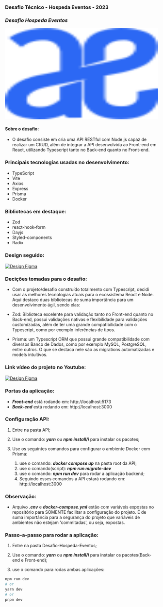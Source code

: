 ### Desafio Técnico - Hospeda Eventos - 2023
### ***Desafio Hospeda Eventos***

<img src="./assets/IconeHospeda.svg" alt="ícone" title="ícone Hospeda Eventos" width="600px" height="300">

#### Sobre o desafio:
 * O desafio consiste em cria uma API RESTful com Node.js capaz de realizar um CRUD, além de integrar a API desenvolvida ao Front-end em React, utilizando Typescript tanto no Back-end quanto no Front-end.


### Principais tecnologias usadas no desenvolvimento:

* TypeScript
* Vite
* Axios
* Express
* Prisma
* Docker

### Bibliotecas em destaque:

* Zod
* react-hook-form
* Dayjs
* Styled-components
* Radix

### Design seguido:

<a href="https://www.figma.com/file/L62JBZt5wnyzZQEgUw1FOC/Prova-Tecnica---Hospeda-Eventos?type=design&node-id=0-1&mode=design&t=atIsqyYxlMdg26E8-0" aria-label="Link Design Figma" target="_blank">
<img src="https://img.shields.io/badge/Figma-f87171?style=for-the-badge&logo=figma&logoColor=white" alt="Design Figma" align="center" />
</a>

### Decições tomadas para o desafio:

- Com o projeto/desafio construído totalmento com Typescript, decidi usar as melhores tecnologias atuais para o ecossistema React e Node. Aqui destaco duas bibliotecas de suma importância para um desenvolvimento ágil, sendo elas:

* Zod: Biblioteca excelente para validação tanto no Front-end quanto no Back-end, possui validações nativas e flexibilidade para validações customizadas, além de ter uma grande compatibilidade com o Typescript, como por exemplo inferências de tipos.

* Prisma: um Typescript ORM que possui grande compatibilidade com diversos Banco de Dados, como por exemplo MySQL, PostgreSQL, entre outros. O que se destaca nele são as migrations automatizadas e models intuítivos.

### Link vídeo do projeto no Youtube:

<a href="https://youtu.be/StgjOfTgqFM" aria-label="Link Design Figma" target="_blank">
<img src="https://img.shields.io/badge/Youtube-b91c1c?style=for-the-badge&logo=youtube&logoColor=white" alt="Design Figma" align="center" />
</a>

### Portas da aplicação:

- ***Front-end*** está rodando em: http://localhost:5173
- ***Back-end*** está rodando em: http://localhost:3000

### Configuração API:

1. Entre na pasta API;
2. Use o comando: ***yarn*** ou ***npm install/i*** para instalar os pacotes;
3. Use os seguintes comandos para configurar o ambiente Docker com Prisma:

    1. use o comando: ***docker compose up*** na pasta root da API;
    2. use o comando(script): ***npm run migrate-dev***
    3. use o comando: ***npm run dev*** para rodar a aplicação backend;
    4. Seguindo esses comandos a API estará rodando em: http://localhost:3000

### Observação:

- Arquivo ***.env*** e ***docker-compose.yml*** estão com variáveis expostas no repositório para SOMENTE facilitar a configuração do projeto. É de suma importância para a segurança do projeto que variáveis de ambientes não estejam 'commitadas', ou seja, expostas.


### Passo-a-passo para rodar a aplicação:

1. Entre na pasta Desafio-Hospeda-Eventos;
2. Use o comando: ***yarn*** ou ***npm install/i*** para instalar os pacotes(Back-end e Front-end);

3. use o comando para rodas ambas aplicações:

```bash
npm run dev
# or
yarn dev
# or
pnpm dev
